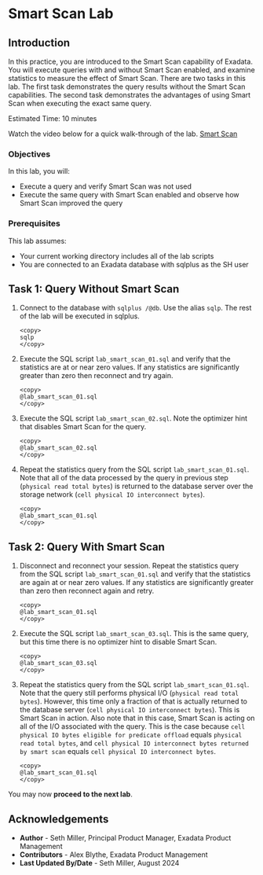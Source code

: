 # Smart Scan Lab

## Introduction

In this practice, you are introduced to the Smart Scan capability of Exadata. You will execute queries with and without Smart Scan enabled, and examine statistics to measure the effect of Smart Scan. There are two tasks in this lab. The first task demonstrates the query results without the Smart Scan capabilities. The second task demonstrates the advantages of using Smart Scan when executing the exact same query.

Estimated Time: 10 minutes

Watch the video below for a quick walk-through of the lab.
[Smart Scan](videohub:1_nmoqgvls)

### Objectives

In this lab, you will:
* Execute a query and verify Smart Scan was not used
* Execute the same query with Smart Scan enabled and observe how Smart Scan improved the query

### Prerequisites

This lab assumes:
* Your current working directory includes all of the lab scripts
* You are connected to an Exadata database with sqlplus as the SH user

## Task 1: Query Without Smart Scan

1. Connect to the database with `sqlplus /@db`. Use the alias `sqlp`. The rest of the lab will be executed in sqlplus.

    ```text
    <copy>
    sqlp
    </copy>
    ```

2. Execute the SQL script `lab_smart_scan_01.sql` and verify that the statistics are at or near zero values. If any statistics are significantly greater than zero then reconnect and try again.

    ```text
    <copy>
    @lab_smart_scan_01.sql
    </copy>
    ```

3. Execute the SQL script `lab_smart_scan_02.sql`. Note the optimizer hint that disables Smart Scan for the query.

    ```text
    <copy>
    @lab_smart_scan_02.sql
    </copy>
    ```

4. Repeat the statistics query from the SQL script `lab_smart_scan_01.sql`. Note that all of the data processed by the query in previous step (`physical read total bytes`) is returned to the database server over the storage network (`cell physical IO interconnect bytes`).

    ```text
    <copy>
    @lab_smart_scan_01.sql
    </copy>
    ```

## Task 2: Query With Smart Scan

1. Disconnect and reconnect your session. Repeat the statistics query from the SQL script `lab_smart_scan_01.sql` and verify that the statistics are again at or near zero values. If any statistics are significantly greater than zero then reconnect again and retry.

    ```text
    <copy>
    @lab_smart_scan_01.sql
    </copy>
    ```

2. Execute the SQL script `lab_smart_scan_03.sql`. This is the same query, but this time there is no optimizer hint to disable Smart Scan.

    ```text
    <copy>
    @lab_smart_scan_03.sql
    </copy>
    ```

3. Repeat the statistics query from the SQL script `lab_smart_scan_01.sql`. Note that the query still performs physical I/O (`physical read total bytes`). However, this time only a fraction of that is actually returned to the database server (`cell physical IO interconnect bytes`). This is Smart Scan in action. Also note that in this case, Smart Scan is acting on all of the I/O associated with the query. This is the case because `cell physical IO bytes eligible for predicate offload` equals `physical read total bytes`, and `cell physical IO interconnect bytes returned by smart scan` equals `cell physical IO interconnect bytes`.

    ```text
    <copy>
    @lab_smart_scan_01.sql
    </copy>
    ```

You may now **proceed to the next lab**.

## Acknowledgements
* **Author** - Seth Miller, Principal Product Manager, Exadata Product Management
* **Contributors** - Alex Blythe, Exadata Product Management
* **Last Updated By/Date** - Seth Miller, August 2024
